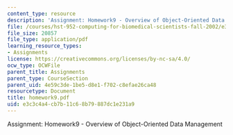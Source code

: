 ```yaml
---
content_type: resource
description: 'Assignment: Homework9 - Overview of Object-Oriented Data Management'
file: /courses/hst-952-computing-for-biomedical-scientists-fall-2002/e3c3c4a4cb7b11c68b79887dc1e231a9_homework9.pdf
file_size: 20857
file_type: application/pdf
learning_resource_types:
- Assignments
license: https://creativecommons.org/licenses/by-nc-sa/4.0/
ocw_type: OCWFile
parent_title: Assignments
parent_type: CourseSection
parent_uid: 4e59c3de-1be5-d8e1-f702-c8efae26ca48
resourcetype: Document
title: homework9.pdf
uid: e3c3c4a4-cb7b-11c6-8b79-887dc1e231a9
---
```

Assignment: Homework9 - Overview of Object-Oriented Data Management